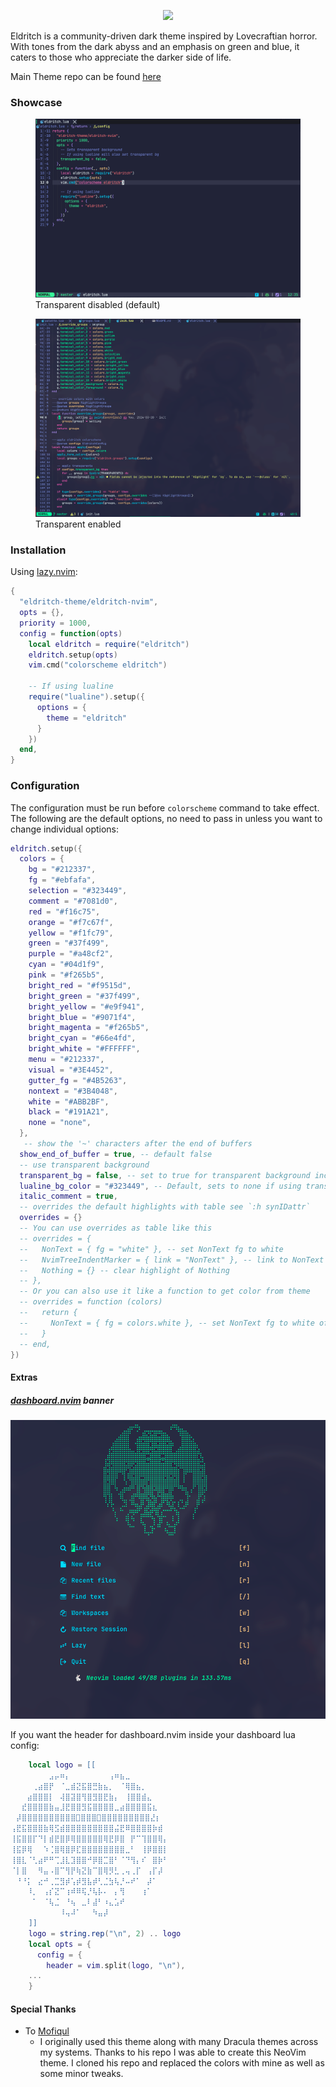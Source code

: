 <p align="center">
<img src="https://raw.github.com/eldritch-theme/eldritch/master/assets/logo/logo.png" width=100>
</p>
<p>
Eldritch is a community-driven dark theme inspired by Lovecraftian horror. With tones from the dark abyss and an emphasis on green and blue, it caters to those who appreciate the darker side of life.
</p>

Main Theme repo can be found [here](https://github.com/eldritch-theme/eldritch)

### Showcase

<figure>
<img src="screenshot.png" alt="Screenshot"/><br/>
<figcaption>Transparent disabled (default)</figcaption>
</figure>
<figure>
<img src="screenshot-transparent.png" alt="Screenshot"/><br/>
<figcaption>Transparent enabled</figcaption>
</figure>

### Installation
Using [lazy.nvim](https://github.com/folke/lazy.nvim):
```lua
{
  "eldritch-theme/eldritch-nvim",
  opts = {},
  priority = 1000,
  config = function(opts)
    local eldritch = require("eldritch")
    eldritch.setup(opts)
    vim.cmd("colorscheme eldritch")

    -- If using lualine
    require("lualine").setup({
      options = {
        theme = "eldritch"
      }
    })
  end,
}
```

### Configuration
The configuration must be run before `colorscheme` command to take effect. The following are the default options, no need to pass in unless you want to change individual options:
```lua
eldritch.setup({
  colors = {
    bg = "#212337",
    fg = "#ebfafa",
    selection = "#323449",
    comment = "#7081d0",
    red = "#f16c75",
    orange = "#f7c67f",
    yellow = "#f1fc79",
    green = "#37f499",
    purple = "#a48cf2",
    cyan = "#04d1f9",
    pink = "#f265b5",
    bright_red = "#f9515d",
    bright_green = "#37f499",
    bright_yellow = "#e9f941",
    bright_blue = "#9071f4",
    bright_magenta = "#f265b5",
    bright_cyan = "#66e4fd",
    bright_white = "#FFFFFF",
    menu = "#212337",
    visual = "#3E4452",
    gutter_fg = "#4B5263",
    nontext = "#3B4048",
    white = "#ABB2BF",
    black = "#191A21",
    none = "none",
  },
   -- show the '~' characters after the end of buffers
  show_end_of_buffer = true, -- default false
  -- use transparent background
  transparent_bg = false, -- set to true for transparent background including lualine
  lualine_bg_color = "#323449", -- Default, sets to none if using transparent_bg
  italic_comment = true,
  -- overrides the default highlights with table see `:h synIDattr`
  overrides = {}
  -- You can use overrides as table like this
  -- overrides = {
  --   NonText = { fg = "white" }, -- set NonText fg to white
  --   NvimTreeIndentMarker = { link = "NonText" }, -- link to NonText highlight
  --   Nothing = {} -- clear highlight of Nothing
  -- },
  -- Or you can also use it like a function to get color from theme
  -- overrides = function (colors)
  --   return {
  --     NonText = { fg = colors.white }, -- set NonText fg to white of theme
  --   }
  -- end,
})
```

#### Extras

##### [dashboard.nvim](https://github.com/nvimdev/dashboard-nvim) banner
<img src="dashboard.png" alt="Dashboard"/><br/>

If you want the header for dashboard.nvim inside your dashboard lua config:
```lua
    local logo = [[
⠀⠀⠀⠀⠀⠀⠀⣠⡤⠶⡄⠀⠀⠀⠀⠀⠀⠀⢠⠶⣦⣀⠀⠀⠀⠀⠀⠀⠀
⠀⠀⠀⠀⢀⣴⣿⡟⠀⠈⣀⣾⣝⣯⣿⣛⣷⣦⡀⠀⠈⢿⣿⣦⡀⠀⠀⠀⠀
⠀⠀⠀⣴⣿⣿⣿⡇⠀⢼⣿⣽⣿⢻⣿⣻⣿⣟⣷⡄⠀⢸⣿⣿⣾⣄⠀⠀⠀
⠀⠀⣞⣿⣿⣿⣿⣷⣤⣸⣟⣿⣿⣻⣯⣿⣿⣿⣿⣀⣴⣿⣿⣿⣿⣯⣆⠀⠀
⠀⡼⣿⣿⣿⣿⣿⣿⣿⣿⣿⣿⣿⣿⣿⣿⣿⣿⣿⣿⣿⣿⣿⣿⣜⡆⠀
⢠⣟⣯⣿⣿⣿⣷⢿⣫⣾⣿⣿⣿⣿⣿⣿⣿⣿⣿⣬⣟⠿⣿⣿⣿⣿⡷⣾⠀
⢸⣯⣿⣿⡏⠙⡇⣾⣟⣿⡿⢿⣿⣿⣿⣿⣿⢿⣟⡿⣿⠀⡟⠉⢹⣿⣿⢿⡄
⢸⣯⡿⢿⠀⠀⠱⢈⣿⢿⣿⡿⣏⣿⣿⣿⣿⣿⣿⣿⣿⣀⠃⠀⢸⡿⣿⣿⡇
⢸⣿⣇⠈⢃⣴⠟⠛⢉⣸⣇⣹⣿⣿⠚⡿⣿⣉⣿⠃⠈⠙⢻⡄⠎⠀⣿⡷⠃
⠈⡇⣿⠀⠀⠻⣤⠠⣿⠉⢻⡟⢷⣝⣷⠉⣿⢿⡻⣃⢀⢤⢀⡏⠀⢠⡏⡼⠀
⠀⠘⠘⡅⠀⣔⠚⢀⣉⣻⡾⢡⡾⣻⣧⡾⢃⣈⣳⢧⡘⠤⠞⠁⠀⡼⠁⠀⠀
⠀⠀⠀⠸⡀⠀⢠⡎⣝⠉⢰⠾⠿⢯⡘⢧⡧⠄⠀⡄⢻⠀⠀⠀⢰⠁⠀⠀⠀
⠀⠀⠀⠀⠁⠀⠈⢧⣈⠀⠘⢦⠀⣀⠇⣼⠃⠰⣄⣡⠞⠀⠀⠀⠀⠀⠀⠀⠀
⠀⠀⠀⠀⠀⠀⠀⠀⠀⠸⢤⠼⠁⠀⠀⠳⣤⡼⠀⠀⠀⠀⠀⠀
    ]]
    logo = string.rep("\n", 2) .. logo
    local opts = {
      config = {
        header = vim.split(logo, "\n"),
    ...
    }
```


#### Special Thanks
 -  To [Mofiqul](https://github.com/Mofiqul/dracula.nvim)
    - I originally used this theme along with many Dracula themes across my systems. Thanks to his repo I was able to create this NeoVim theme. I cloned his repo and replaced the colors with mine as well as some minor tweaks.
